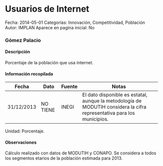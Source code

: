 Usuarios de Internet
=====

Fecha: 2014-05-01
Categorías: Innovación, Competitividad, Población
Autor: IMPLAN
Aparece en pagina inicial: No

### Gómez Palacio

#### Descripción

Porcentaje de la población que usa internet.

<!-- break -->

#### Información recopilada

<table class="table table-hover table-bordered matriz">
  <thead>
    <tr><th>Fecha</th><th>Dato</th><th>Fuente</th><th>Notas</th></tr>
  </thead>
  <tbody>
    <tr><td class="centrado">31/12/2013</td><td class="derecha">NO TIENE</td><td>INEGI</td><td>El dato disponible es estatal, aunque la metodología de MODUTIH considera la cifra representativa para los municipios.</td></tr>
  </tbody>
</table>

Unidad: Porcentaje.

#### Observaciones

Cálculo realizado con datos de MODUTIH y CONAPO. Se considera a todos los segmentos etarios de la población estimada para 2013.
